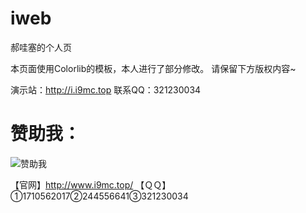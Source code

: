# iweb
郝哇塞的个人页

本页面使用Colorlib的模板，本人进行了部分修改。
请保留下方版权内容~

演示站：http://i.i9mc.top
联系QQ：321230034

# 赞助我：
![赞助我](http://www.i9mc.top/pay.png)

【官网】http://www.i9mc.top/
【ＱＱ】①1710562017②244556641③321230034
